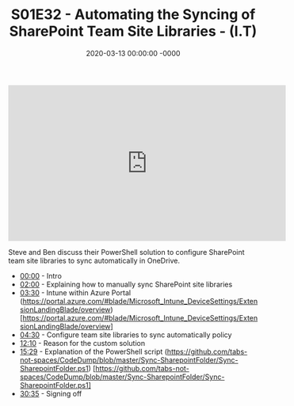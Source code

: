 ﻿---
layout: post
title: "S01E32 - Automating the Syncing of SharePoint Team Site Libraries - (I.T)"
date: 2020-03-13 00:00:00 -0000
categories:
---

<iframe loading="lazy" width="560" height="315" src="https://www.youtube.com/embed/Zoac9lbUuG0" title="YouTube video player" frameborder="0" allow="accelerometer; autoplay; clipboard-write; encrypted-media; gyroscope; picture-in-picture" allowfullscreen></iframe>

Steve and Ben discuss their PowerShell solution to configure SharePoint team site libraries to sync automatically in OneDrive.

* [00:00](https://www.youtube.com/watch?v=Zoac9lbUuG0&t=0s) - Intro
* [02:00](https://www.youtube.com/watch?v=Zoac9lbUuG0&t=120s) - Explaining how to manually sync SharePoint site libraries
* [03:30](https://www.youtube.com/watch?v=Zoac9lbUuG0&t=210s) - Intune within Azure Portal
(https://portal.azure.com/#blade/Microsoft_Intune_DeviceSettings/ExtensionLandingBlade/overview) [https://portal.azure.com/#blade/Microsoft_Intune_DeviceSettings/ExtensionLandingBlade/overview]
* [04:30](https://www.youtube.com/watch?v=Zoac9lbUuG0&t=270s) - Configure team site libraries to sync automatically policy
* [12:10](https://www.youtube.com/watch?v=Zoac9lbUuG0&t=730s) - Reason for the custom solution
* [15:29](https://www.youtube.com/watch?v=Zoac9lbUuG0&t=929s) - Explanation of the PowerShell script
(https://github.com/tabs-not-spaces/CodeDump/blob/master/Sync-SharepointFolder/Sync-SharepointFolder.ps1) [https://github.com/tabs-not-spaces/CodeDump/blob/master/Sync-SharepointFolder/Sync-SharepointFolder.ps1]
* [30:35](https://www.youtube.com/watch?v=Zoac9lbUuG0&t=1835s) - Signing off

